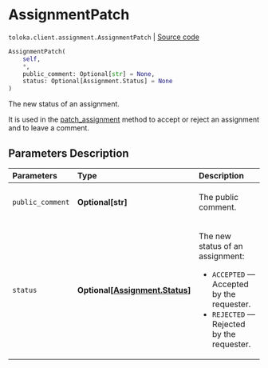 # AssignmentPatch
`toloka.client.assignment.AssignmentPatch` | [Source code](https://github.com/Toloka/toloka-kit/blob/v1.1.2/src/client/assignment.py#L110)

```python
AssignmentPatch(
    self,
    *,
    public_comment: Optional[str] = None,
    status: Optional[Assignment.Status] = None
)
```

The new status of an assignment.


It is used in the [patch_assignment](toloka.client.TolokaClient.patch_assignment.md) method to accept or reject an assignment and to leave a comment.

## Parameters Description

| Parameters | Type | Description |
| :----------| :----| :-----------|
`public_comment`|**Optional\[str\]**|<p>The public comment.</p>
`status`|**Optional\[[Assignment.Status](toloka.client.assignment.Assignment.Status.md)\]**|<p>The new status of an assignment:</p> <ul> <li>`ACCEPTED` — Accepted by the requester.</li> <li>`REJECTED` — Rejected by the requester.</li> </ul>

